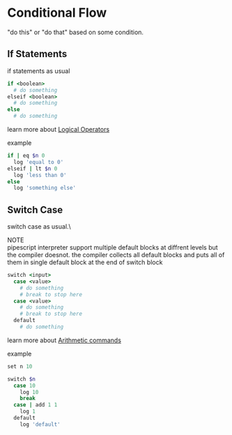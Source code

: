# Conditional Flow

"do this" or "do that" based on some condition.

## If Statements

if statements as usual

```ruby
if <boolean>
  # do something
elseif <boolean>
  # do something
else
  # do something
```

learn more about [Logical Operators](#logic-operators)

example

```ruby
if | eq $n 0
  log 'equal to 0'
elseif | lt $n 0
  log 'less than 0'
else
  log 'something else'
```

## Switch Case

switch case as usual.\

NOTE\
pipescript interpreter support multiple default blocks at diffrent levels but the compiler doesnot. the compiler collects all default blocks and puts all of them in single default block at the end of switch block

```ruby
switch <input>
  case <value>
    # do something
    # break to stop here
  case <value>
    # do something
    # break to stop here
  default
    # do something
```

learn more about [Arithmetic commands](#arithmetic)

example

```ruby
set n 10

switch $n
  case 10
    log 10
    break
  case | add 1 1
    log 1
  default
    log 'default'
```
